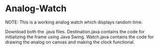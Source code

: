 # Analog-Watch

NOTE: This is a working analog watch which displays random time.

Download both the .java files.
Destination.java contains the code for initializing the frame using Java Swing. 
Watch.java contains the code for drawing the analog on canvas and making the clock functional.

